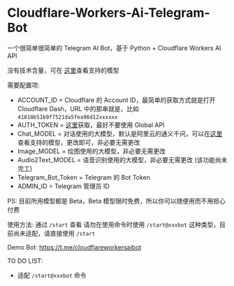 # Cloudflare-Workers-Ai-Telegram-Bot
一个很简单很简单的 Telegram AI Bot，基于 Python + Cloudflare Workers AI API

没有技术含量，可在 [这里](https://developers.cloudflare.com/workers-ai/models/)查看支持的模型

需要配置项: 
- ACCOUNT_ID = Cloudflare 的 Account ID，最简单的获取方式就是打开 Cloudflare Dash，URL 中的那串就是，比如 `41810b51b9f7521da5fea96d12xxxxxx`
- AUTH_TOKEN = [这里](https://dash.cloudflare.com/profile/api-tokens)获取，最好不要使用 Global API
- Chat_MODEL = 对话使用的大模型，默认是阿里云的通义千问，可以在[这里](https://developers.cloudflare.com/workers-ai/models/)查看支持的模型，更改即可，非必要无需更改
- Image_MODEL = 绘图使用的大模型，非必要无需更改
- Audio2Text_MODEL = 语音识别使用的大模型，非必要无需更改 (该功能尚未完工)
- Telegram_Bot_Token = Telegram 的 Bot Token
- ADMIN_ID = Telegram 管理员 ID

PS: 目前所用模型都是 Beta，Beta 模型限时免费，所以你可以随便用而不用担心付费

使用方法: 通过 `/start` 查看
请勿在使用命令时使用 `/start@xxxbot` 这种类型，目前尚未适配，请直接使用 `/start`

Demo Bot: <https://t.me/cloudflareworkersaibot>

TO DO LIST:

- 适配 `/start@xxxbot` 命令
